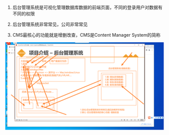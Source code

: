 1. 后台管理系统是可视化管理数据库数据的前端页面，不同的登录用户对数据有不同的权限

2. 后台管理系统非常常见，公司非常常见

3. CMS最核心的功能就是增删改查，CMS是Content Manager System的简称

![](./imgs/大前端时代和后台管理系统定义-核心.png)